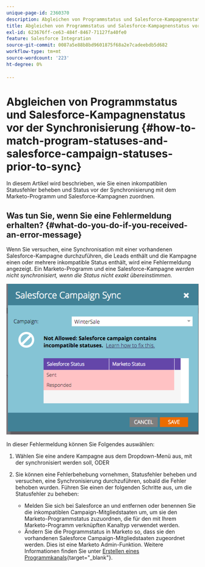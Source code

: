 ```yaml
---
unique-page-id: 2360370
description: Abgleichen von Programmstatus und Salesforce-Kampagnenstatus vor der Synchronisierung - Marketo-Dokumente - Produktdokumentation
title: Abgleichen von Programmstatus und Salesforce-Kampagnenstatus vor der Synchronisierung
exl-id: 623676ff-ce63-484f-8467-71127fa40fe0
feature: Salesforce Integration
source-git-commit: 0087a5e88b8bd9601875f68a2e7cadeebdb5d682
workflow-type: tm+mt
source-wordcount: '223'
ht-degree: 0%

---
```


# Abgleichen von Programmstatus und Salesforce-Kampagnenstatus vor der Synchronisierung {#how-to-match-program-statuses-and-salesforce-campaign-statuses-prior-to-sync}

In diesem Artikel wird beschrieben, wie Sie einen inkompatiblen Statusfehler beheben und Status vor der Synchronisierung mit dem Marketo-Programm und Salesforce-Kampagnen zuordnen.

## Was tun Sie, wenn Sie eine Fehlermeldung erhalten? {#what-do-you-do-if-you-received-an-error-message}

Wenn Sie versuchen, eine Synchronisation mit einer vorhandenen Salesforce-Kampagne durchzuführen, die Leads enthält und die Kampagne einen oder mehrere inkompatible Status enthält, wird eine Fehlermeldung angezeigt. Ein Marketo-Programm und eine Salesforce-Kampagne *werden nicht synchronisiert, wenn die Status nicht exakt übereinstimmen.*

![](assets/image2015-7-22-9-3a23-3a29.png)

In dieser Fehlermeldung können Sie Folgendes auswählen:

1. Wählen Sie eine andere Kampagne aus dem Dropdown-Menü aus, mit der synchronisiert werden soll, ODER
1. Sie können eine Fehlerbehebung vornehmen, Statusfehler beheben und versuchen, eine Synchronisierung durchzuführen, sobald die Fehler behoben wurden. Führen Sie einen der folgenden Schritte aus, um die Statusfehler zu beheben:

   * Melden Sie sich bei Salesforce an und entfernen oder benennen Sie die inkompatiblen Campaign-Mitgliedstaaten um, um sie den Marketo-Programmstatus zuzuordnen, die für den mit Ihrem Marketo-Programm verknüpften Kanaltyp verwendet werden.
   * Ändern Sie die Programmstatus in Marketo so, dass sie den vorhandenen Salesforce Campaign-Mitgliedstaaten zugeordnet werden. Dies ist eine Marketo Admin-Funktion. Weitere Informationen finden Sie unter [Erstellen eines Programmkanals](/help/marketo/product-docs/administration/tags/create-a-program-channel.md){target="_blank"}.
